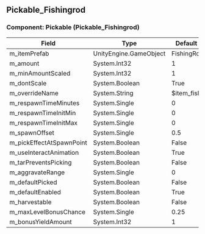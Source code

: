 ## Pickable_Fishingrod

### Component: Pickable (Pickable_Fishingrod)

|Field|Type|Default Value|
|---|---|---|
|m_itemPrefab|UnityEngine.GameObject|FishingRod|
|m_amount|System.Int32|1|
|m_minAmountScaled|System.Int32|1|
|m_dontScale|System.Boolean|True|
|m_overrideName|System.String|$item_fishingrod|
|m_respawnTimeMinutes|System.Single|0|
|m_respawnTimeInitMin|System.Single|0|
|m_respawnTimeInitMax|System.Single|0|
|m_spawnOffset|System.Single|0.5|
|m_pickEffectAtSpawnPoint|System.Boolean|False|
|m_useInteractAnimation|System.Boolean|True|
|m_tarPreventsPicking|System.Boolean|False|
|m_aggravateRange|System.Single|0|
|m_defaultPicked|System.Boolean|False|
|m_defaultEnabled|System.Boolean|True|
|m_harvestable|System.Boolean|False|
|m_maxLevelBonusChance|System.Single|0.25|
|m_bonusYieldAmount|System.Int32|1|

